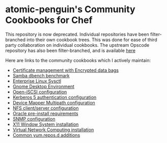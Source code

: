atomic-penguin's Community Cookbooks for Chef
=============================================

This repository is now deprecated.  Individual repositories have been filter-branched into their own cookbook trees.  This was done for ease of third party collaboration on individual cookbooks.  The upstream Opscode repository has also been filter-branched, and is available [here](http://github.com/opscode-cookbooks)

Here are links to the community cookbooks which I actively maintain:

 * [Certificate management with Encrypted data bags](http://github.com/atomic-penguin/cookbook-certificate)
 * [Samba dbench benchmark](http://github.com/atomic-penguin/cookbook-dbench)
 * [Enterprise Linux Sysctl](http://github.com/atomic-penguin/cookbook-el-sysctl)
 * [Gnome Desktop Environment](http://github.com/atomic-penguin/cookbook-gnome)
 * [Open-iSCSI configuration](http://github.com/atomic-penguin/cookbook-iscsi)
 * [Kerberos 5 authentication configuration](http://github.com/atomic-penguin/cookbook-krb5)
 * [Device Mapper Multipath configuration](http://github.com/atomic-penguin/cookbook-multipath)
 * [NFS client/server configuration](http://github.com/atomic-penguin/cookbook-nfs)
 * [Oracle pre-install requirements](http://github.com/atomic-penguin/cookbook-oracle)
 * [SNMP configuration](http://github.com/atomic-penguin/cookbook-snmp)
 * [X11 Window System installation](http://github.com/atomic-penguin/cookbook-x-windows)
 * [Virtual Network Computing installation](http://github.com/atomic-penguin/cookbook-vnc)
 * [Common yum.repos.d additions](http://github.com/atomic-penguin/cookbook-yumrepo)